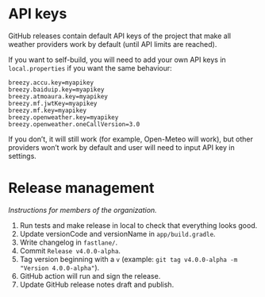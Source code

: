 # API keys

GitHub releases contain default API keys of the project that make all weather providers work by default (until API limits are reached).

If you want to self-build, you will need to add your own API keys in `local.properties` if you want the same behaviour:
```properties
breezy.accu.key=myapikey
breezy.baiduip.key=myapikey
breezy.atmoaura.key=myapikey
breezy.mf.jwtKey=myapikey
breezy.mf.key=myapikey
breezy.openweather.key=myapikey
breezy.openweather.oneCallVersion=3.0
```

If you don’t, it will still work (for example, Open-Meteo will work), but other providers won’t work by default and user will need to input API key in settings.


# Release management

*Instructions for members of the organization.*

1) Run tests and make release in local to check that everything looks good.
2) Update versionCode and versionName in `app/build.gradle`.
3) Write changelog in `fastlane/`.
4) Commit `Release v4.0.0-alpha`.
5) Tag version beginning with a `v` (example: `git tag v4.0.0-alpha -m "Version 4.0.0-alpha"`).
6) GitHub action will run and sign the release.
7) Update GitHub release notes draft and publish.